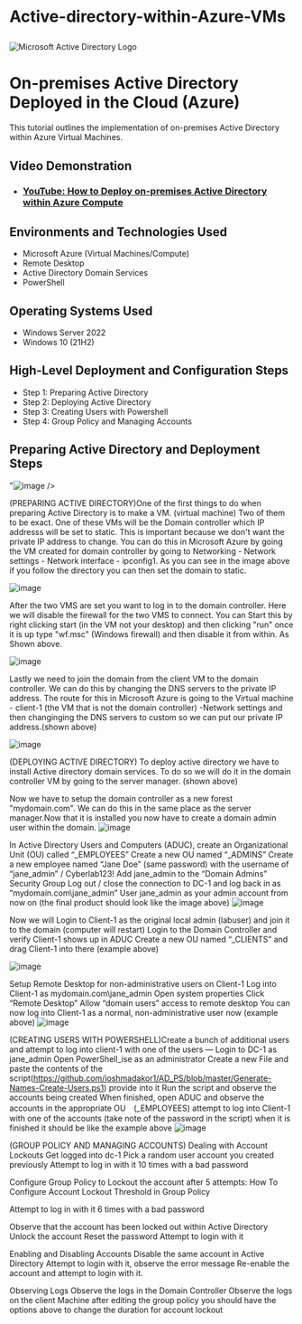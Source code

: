 # Active-directory-within-Azure-VMs<p align="center">
<img src="https://i.imgur.com/pU5A58S.png" alt="Microsoft Active Directory Logo"/>
</p>

<h1>On-premises Active Directory Deployed in the Cloud (Azure)</h1>
This tutorial outlines the implementation of on-premises Active Directory within Azure Virtual Machines.<br />


<h2>Video Demonstration</h2>

- ### [YouTube: How to Deploy on-premises Active Directory within Azure Compute](https://www.youtube.com)

<h2>Environments and Technologies Used</h2>

- Microsoft Azure (Virtual Machines/Compute)
- Remote Desktop
- Active Directory Domain Services
- PowerShell

<h2>Operating Systems Used </h2>

- Windows Server 2022
- Windows 10 (21H2)

<h2>High-Level Deployment and Configuration Steps</h2>

- Step 1: Preparing Active Directory
- Step 2: Deploying Active Directory
- Step 3: Creating Users with Powershell
- Step 4: Group Policy and Managing Accounts

<h2>Preparing Active Directory and Deployment Steps</h2>

<p>

"![image](https://github.com/user-attachments/assets/a4f59af1-6444-4c97-a95e-ad1a2996ad2d)
/>
</p>

</p>
(PREPARING ACTIVE DIRECTORY)One of the first things to do when preparing Active Directory is to make a VM. (virtual machine) Two of them to be exact. One of these VMs will be the Domain controller which IP addresss will be set to static. This is important because we don't want the private IP address to change. You can do this in Microsoft Azure by going the VM created for domain controller by going to Networking - Network settings - Network interface - ipconfig1. As you can see in the image above if you follow the directory you can then set the domain to static.   

![image](https://github.com/user-attachments/assets/d87ab95b-ab25-4d6b-8193-0384e5c185ac)
</p>
<p>
After the two VMS are set you want to log in to the domain controller. Here we will disable the firewall for the two VMS to connect. You can Start this by right clicking start (in the VM not your desktop) and then clicking "run" once it is up type "wf.msc" (Windows firewall) and then disable it from within. As Shown above. 

![image](https://github.com/user-attachments/assets/5c146a0e-c85b-4aa3-8d04-90393649c961)

Lastly we need to join the domain from the client VM to the domain controller. We can do this by changing the DNS servers to the private IP address. The route for this in Microsoft Azure is going to the Virtual machine - client-1 (the VM that is not the domain controller) -Network settings  and then changinging the DNS servers to custom so we can put our private IP address.(shown above)

![image](https://github.com/user-attachments/assets/4dbe9067-5372-4045-96aa-bb1326e7844d)

(DEPLOYING ACTIVE DIRECTORY) To deploy active directory we have to install Active directory domain services. To do so we will do it in the domain controller VM by going to the server manager. (shown above)

Now we have to setup the domain controller as a new forest "mydomain.com". We can do this in the same place as the server manager.Now that it is installed you now have to create a domain admin user within the domain.
![image](https://github.com/user-attachments/assets/71db4271-fc00-4cca-9dfc-9c4754a3ca3b)

In Active Directory Users and Computers (ADUC), create an Organizational Unit (OU) called “_EMPLOYEES”
Create a new OU named “_ADMINS”
Create a new employee named “Jane Doe” (same password) with the username of “jane_admin” / Cyberlab123!
Add jane_admin to the “Domain Admins” Security Group
Log out / close the connection to DC-1 and log back in as “mydomain.com\jane_admin”
User jane_admin as your admin account from now on 
(the final product should look like the image above)
![image](https://github.com/user-attachments/assets/b2d50843-03d5-4531-b40f-051a79e2b86d)

Now we will Login to Client-1 as the original local admin (labuser) and join it to the domain (computer will restart)
Login to the Domain Controller and verify Client-1 shows up in ADUC
Create a new OU named “_CLIENTS” and drag Client-1 into there
(example above)

![image](https://github.com/user-attachments/assets/d3d800df-7631-4dee-9195-e761f1cf1a3e)

Setup Remote Desktop for non-administrative users on Client-1
Log into Client-1 as mydomain.com\jane_admin
Open system properties
Click “Remote Desktop”
Allow “domain users” access to remote desktop
You can now log into Client-1 as a normal, non-administrative user now
(example above)
![image](https://github.com/user-attachments/assets/0233cbed-63f2-4a7f-8727-2fb6bc12b35a)

(CREATING USERS WITH POWERSHELL)Create a bunch of additional users and attempt to log into client-1 with one of the users
—
Login to DC-1 as jane_admin
Open PowerShell_ise as an administrator
Create a new File and paste the contents of the script(https://github.com/joshmadakor1/AD_PS/blob/master/Generate-Names-Create-Users.ps1) provide into it
Run the script and observe the accounts being created
When finished, open ADUC and observe the accounts in the appropriate OU　(_EMPLOYEES)
attempt to log into Client-1 with one of the accounts (take note of the password in the script)
when it is finished it should be like the example above 
![image](https://github.com/user-attachments/assets/e2e52cd2-e4c3-44d8-93c6-00079276cd90)

(GROUP POLICY AND MANAGING ACCOUNTS) Dealing with Account Lockouts
Get logged into dc-1
Pick a random user account you created previously
Attempt to log in with it 10 times with a bad password

Configure Group Policy to Lockout the account after 5 attempts:
How To Configure Account Lockout Threshold in Group Policy

Attempt to log in with it 6 times with a bad password

Observe that the account has been locked out within Active Directory
Unlock the account
Reset the password
Attempt to login with it

Enabling and Disabling Accounts
Disable the same account in Active Directory
Attempt to login with it, observe the error message
Re-enable the account and attempt to login with it.

Observing Logs
Observe the logs in the Domain Controller
Observe the logs on the client Machine
after editing the group policy you should have the options above to change the duration for account lockout











